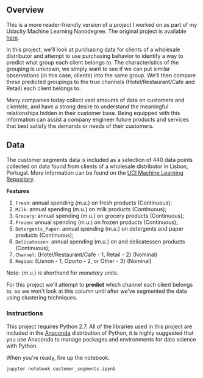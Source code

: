 ## Overview

This is a more reader-friendly version of a project I worked on as part of my Udacity Machine Learning Nanodegree. The original project is available [here](https://github.com/jeremyjordan/machine-learning/tree/master/projects/customer_segments).

In this project, we'll look at purchasing data for clients of a wholesale distributor and attempt to use purchasing behavior to identify a way to predict what group each client belongs to. The characteristics of the grouping is unknown, we simply want to see if we can put similar observations (in this case, clients) into the same group. We'll then compare these predicted groupings to the true channels (Hotel/Restaurant/Cafe and Retail) each client belongs to.

Many companies today collect vast amounts of data on customers and clientele, and have a strong desire to understand the meaningful relationships hidden in their customer base. Being equipped with this information can assist a company engineer future products and services that best satisfy the demands or needs of their customers.

## Data

The customer segments data is included as a selection of 440 data points collected on data found from clients of a wholesale distributor in Lisbon, Portugal. More information can be found on the [UCI Machine Learning Repository](https://archive.ics.uci.edu/ml/datasets/Wholesale+customers).

**Features**
1) `Fresh`: annual spending (m.u.) on fresh products (Continuous);
2) `Milk`: annual spending (m.u.) on milk products (Continuous);
3) `Grocery`: annual spending (m.u.) on grocery products (Continuous);
4) `Frozen`: annual spending (m.u.) on frozen products (Continuous);
5) `Detergents_Paper`: annual spending (m.u.) on detergents and paper products (Continuous);
6) `Delicatessen`: annual spending (m.u.) on and delicatessen products (Continuous);
7) `Channel`: {Hotel/Restaurant/Cafe - 1, Retail - 2} (Nominal)
8) `Region`: {Lisnon - 1, Oporto - 2, or Other - 3} (Nominal)

Note: (m.u.) is shorthand for *monetary units*.

For this project we'll attempt to **predict** which channel each client belongs to, so we won't look at this column until after we've segmented the data using clustering techniques.

### Instructions

This project requires Python 2.7. All of the libraries used in this project are included in the [Anaconda](http://continuum.io/downloads) distribution of Python, it is highly suggested that you use Anaconda to manage packages and environments for data science with Python.

When you're ready, fire up the notebook.

```bash
jupyter notebook customer_segments.ipynb
```
